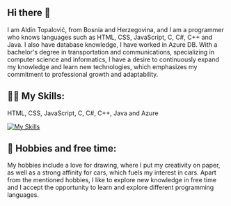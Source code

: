 ## Hi there 👋

I am Aldin Topalović, from Bosnia and Herzegovina, and I am a programmer who knows languages such as HTML, CSS, JavaScript, C, C#, C++  and Java. I also have database knowledge, I have worked in Azure DB. With a bachelor's degree in transportation and communications, specializing in computer science and informatics, I have a desire to continuously expand my knowledge and learn new technologies, which emphasizes my commitment to professional growth and adaptability.

## :man_technologist: My Skills: 
HTML, CSS, JavaScript, C, C#, C++, Java and Azure

[![My Skills](https://skillicons.dev/icons?i=html,css,js,c,cs,cpp,java,azure)](https://skillicons.dev)

## :red_car: Hobbies and free time:
My hobbies include a love for drawing, where I put my creativity on paper, as well as a strong affinity for cars, which fuels my interest in cars. Apart from the mentioned hobbies, I like to explore new knowledge in free time and I accept the opportunity to learn and explore different programming languages.

